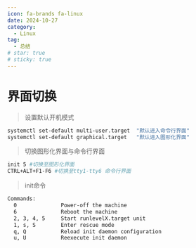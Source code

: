 ```yaml
---
icon: fa-brands fa-linux
date: 2024-10-27
category:
  - Linux
tag:
  - 总结
# star: true
# sticky: true
---
```


# 界面切换

> 设置默认开机模式

```bash
systemctl set-default multi-user.target  "默认进入命令行界面"
systemctl set-default graphical.target   "默认进入图形化界面"
```

> 切换图形化界面与命令行界面

```bash
init 5 #切换至图形化界面
CTRL+ALT+F1-F6 #切换至tty1-tty6 命令行界面
```

> init命令

```bash
Commands:
  0              Power-off the machine
  6              Reboot the machine
  2, 3, 4, 5     Start runlevelX.target unit
  1, s, S        Enter rescue mode
  q, Q           Reload init daemon configuration
  u, U           Reexecute init daemon
```

